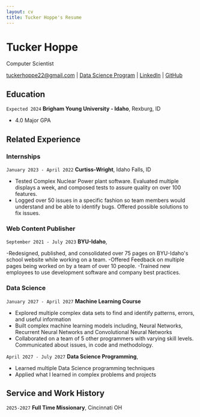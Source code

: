 ```yaml
---
layout: cv
title: Tucker Hoppe's Resume
---
```

# Tucker Hoppe
Computer Scientist

<div id="webaddress">
<a href="tuckerhoppe22@gmail.com">tuckerhoppe22@gmail.com</a>
| <a href="https://byuidatascience.github.io/development.html">Data Science Program</a>
| <a href="[https://www.linkedin.com/groups/13537407/](https://www.linkedin.com/in/tucker-hoppe-6a1595247/)">LinkedIn</a>
| <a href="https://github.com/byuids-resumes">GitHub</a>
</div>

<!-- https://www.monique.tech/the-art-of-markdown -->

## Education


`Expected 2024`
__Brigham Young University - Idaho__, Rexburg, ID

- 4.0 Major GPA


## Related Experience

### Internships

`January 2023 - April 2022`
__Curtiss-Wright__, Idaho Falls, ID

- Tested Complex Nuclear Power plant software. Evaluated multiple displays a week, and composed tests to assure quality on over 100 features.
- Logged over 50 issues in a specific fashion so team members would understand and be able to identify bugs. Offered possible solutions to fix issues.


### Web Content Publisher

`September 2021 - July 2023`
__BYU-Idaho__, 

 -Redesigned, published, and consolidated over 75 pages on BYU-Idaho's school website while working on a team. 
 -Offered Feedback on multiple pages being worked on by a team of over 10 people.
 -Trained new employees to use development software and company best practices.



### Data Science 

`January 2027 - April 2027`
__Machine Learning Course__

- Explored multiple complex data sets to find and identify patterns, errors, and useful information
- Built complex machine learning models including, Neural Networks, Recurrent Neural Networks and Convolutional Neural Networks
- Collaborated on a team of 5 other programmers with varying skill levels. Communicated about issues, in code and methodology.

`April 2027 - July 2027`
__Data Science Programming__, 

- Learned multiple Data Science programming techniques
- Applied what I learned in complex problems and projects

## Service and Work History

`2025-2027`
__Full Time Missionary__, Cincinnati OH





<!-- ### Footer

Last updated: July 2023 -->


